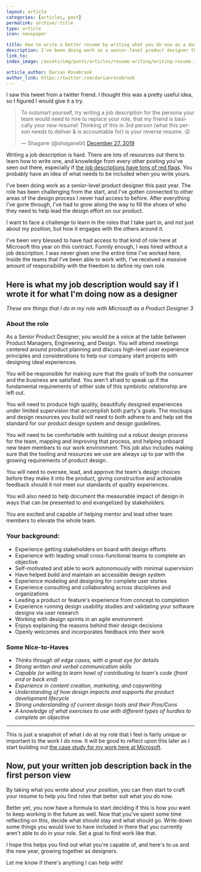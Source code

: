 ```yaml
---
layout: article
categories: [articles, post]
permalink: archive/:title
type: article
icon: newspaper

title: How to write a better resume by writing what you do now as a designer.
description: I've been doing work as a senior-level product designer this past year. Here's how I would write my resume, if I had to get hired for doing what I do now.
link_to:
index_image: /assets/img/posts/articles/resume-writing/writing-resume.jpeg

article_author: Darian Rosebrook
author_link: https://twitter.com/darianrosebrook
---
```


I saw this tweet from a twitter friend. I thought this was a pretty useful idea, so I figured I would give it a try.

<blockquote class="twitter-tweet"><p lang="en" dir="ltr">To outsmart yourself, try writing a job description for the persona your team would need to hire to replace your role, that my friend is basically your new resume! Thinking of this in 3rd person (what this person needs to deliver &amp; is accountable for) is your reverse resume. 😜</p>&mdash; Shagane (@shaganebl) <a href="https://twitter.com/shaganebl/status/1210626402850148352?ref_src=twsrc%5Etfw">December 27, 2019</a></blockquote>


Writing a job description is hard. There are lots of resources out there to learn how to write one, and knowledge from every other posting you've seen out there, especially if [the job descriptions have tons of red flags](https://skillcrush.com/2019/02/15/job-description-red-flags/). You probably have an idea of what needs to be included when you write yours.

I've been doing work as a senior-level product designer this past year. The role has been challenging from the start, and I've gotten connected to other areas of the design process I never had access to before. After everything I've gone through, I've had to grow along the way to fill the shoes of who they need to help lead the design effort on our product.

I want to face a challenge to learn in the roles that I take part in, and not just about my position, but how it engages with the others around it.

I've been very blessed to have had access to that kind of role here at Microsoft this year on this contract. Funnily enough, I was hired without a job description. I was never given one the entire time I've worked here. Inside the teams that I've been able to work with, I've received a massive amount of responsibility with the freedom to define my own role.

## Here is what my job description would say if I wrote it for what I'm doing now as a designer
_These are things that I do in my role with Microsoft as a Product Designer 3_

### About the role
As a Senior Product Designer, you would be a voice at the table between Product Managers, Engineering, and Design. You will attend meetings centered around product planning and discuss high-level user experience principles and considerations to help our company start projects with designing ideal experiences.

You will be responsible for making sure that the goals of both the consumer and the business are satisfied. You aren't afraid to speak up if the fundamental requirements of either side of this symbiotic relationship are left out.

You will need to produce high quality, beautifully designed experiences under limited supervision that accomplish both party's goals. The mockups and design resources you build will need to both adhere to and help set the standard for our product design system and design guidelines.

You will need to be comfortable with building out a robust design process for the team, mapping and improving that process, and helping onboard new team members to our work environment. This job also includes making sure that the tooling and resources we use are always up to par with the growing requirements of product design.

You will need to oversee, lead, and approve the team's design choices before they make it into the product, giving constructive and actionable feedback should it not meet our standards of quality experiences.

You will also need to help document the measurable impact of design in ways that can be presented to and evangelized by stakeholders.

You are excited and capable of helping mentor and lead other team members to elevate the whole team.

### Your background:
- Experience getting stakeholders on board with design efforts
- Experience with leading small cross-functional teams to complete an objective
- Self-motivated and able to work autonomously with minimal supervision
- Have helped build and maintain an accessible design system
- Experience modeling and designing for complete user stories
- Experience consulting and collaborating across disciplines and organizations
- Leading a product or feature's experience from concept to completion
- Experience running design usability studies and validating your software designs via user research
- Working with design sprints in an agile environment
- Enjoys explaining the reasons behind their design decisions
- Openly welcomes and incorporates feedback into their work


### Some Nice-to-Haves
- _Thinks through all edge cases, with a great eye for details_
- _Strong written and verbal communication skills_
- _Capable (or willing to learn how) of contributing to team's code (front end or back end)_
- _Experience in content creation, marketing, and copywriting_
- _Understanding of how design impacts and supports the product development lifecycle_
- _Strong understanding of current design tools and their Pros/Cons_
- _A knowledge of what exercises to use with different types of hurdles to complete an objective_

<hr />

This is just a snapshot of what I do at my role that I feel is fairly unique or important to the work I do now. It will be good to reflect upon this later as I start building out [the case study for my work here at Microsoft](https://darianrosebrook.com/work/microsoft).

## Now, put your written job description back in the first person view

By taking what you wrote about your position, you can then start to craft your resume to help you find roles that better suit what you do now.

Better yet, you now have a formula to start deciding if this is how you want to keep working in the future as well. Now that you've spent some time reflecting on this, decide what should stay and what should go. Write down some things you would love to have included in there that you currently aren't able to do in your role. Set a goal to find work like that.

I hope this helps you find out what you're capable of, and here's to us and the new year, growing together as designers.

Let me know if there's anything I can help with!
